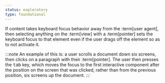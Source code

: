 ```yaml
---
status: exploratory
type: foundational
---
```


If content takes keyboard focus behavior away from the :term[user agent], then selecting anything on the :term[view] with a :term[pointer] sets the keyboard focus to that element even if the user drags off the element so as to not activate it.

:::note
An example of this is: a user scrolls a document down six screens, then clicks on a paragraph with their :term[pointer]. The user then presses the <kbd>tab</kbd> key, which moves the focus to the first interactive component after the position on the screen that was clicked, rather than from the previous position, six screens up the document.
:::
